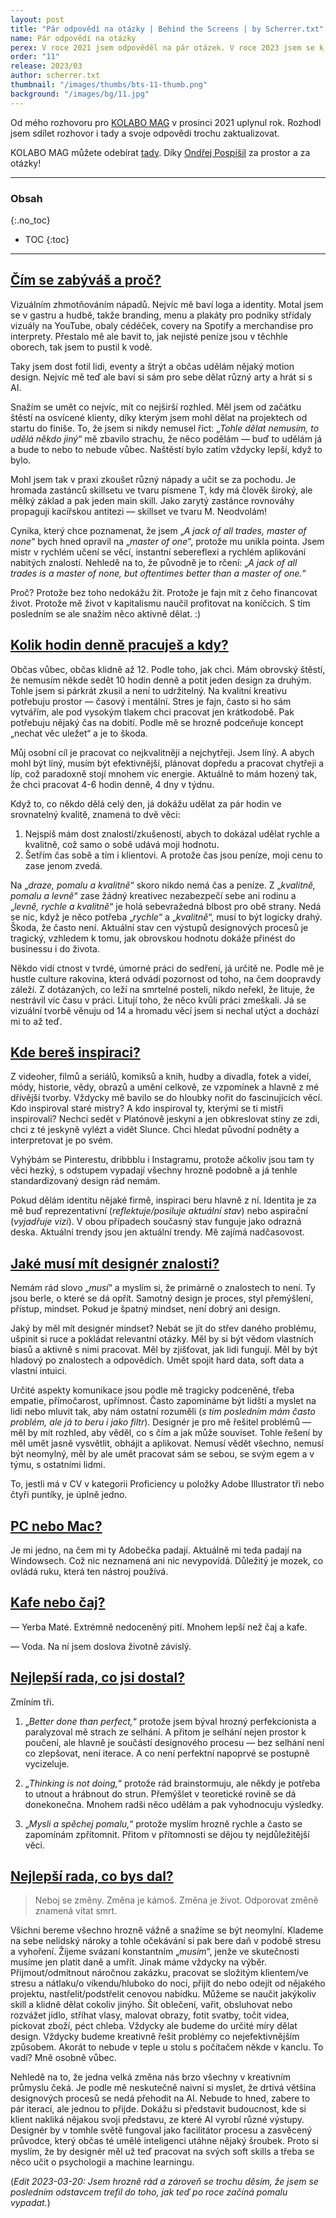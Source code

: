 ```yaml
---
layout: post
title: "Pár odpovědí na otázky | Behind the Screens | by Scherrer.txt"
name: Pár odpovědí na otázky
perex: V roce 2021 jsem odpověděl na pár otázek. V roce 2023 jsem se k nim vrátil a položil si je znova.
order: "11"
release: 2023/03
author: scherrer.txt
thumbnail: "/images/thumbs/bts-11-thumb.png"
background: "/images/bg/11.jpg"
---
```


Od mého rozhovoru pro [KOLABO MAG](https://medium.com/@kolabocrew) v prosinci 2021 uplynul rok. Rozhodl jsem sdílet rozhovor i tady a svoje odpovědi trochu zaktualizovat.

KOLABO MAG můžete odebírat [tady](https://kolabo.cz/kolabo-mag). Díky [Ondřej Pospíšil](https://ondrejpospisil.medium.com/) za prostor a za otázky!

---

### Obsah
{:.no_toc}

* TOC
{:toc}

---

## [Čím se zabýváš a proč?](#obsah)
Vizuálním zhmotňováním nápadů. Nejvíc mě baví loga a identity. Motal jsem se v gastru a hudbě, takže branding, menu a plakáty pro podniky střídaly vizuály na YouTube, obaly cédéček, covery na Spotify a merchandise pro interprety. Přestalo mě ale bavit to, jak nejisté peníze jsou v těchhle oborech, tak jsem to pustil k vodě.

Taky jsem dost fotil lidi, eventy a štrýt a občas udělám nějaký motion design. Nejvíc mě teď ale baví si sám pro sebe dělat různý arty a hrát si s AI.

Snažím se umět co nejvíc, mít co nejširší rozhled. Měl jsem od začátku štěstí na osvícené klienty, díky kterým jsem mohl dělat na projektech od startu do finiše. To, že jsem si nikdy nemusel říct: „_Tohle dělat nemusím, to udělá někdo jiný_“ mě zbavilo strachu, že něco podělám — buď to udělám já a bude to nebo to nebude vůbec. Naštěstí bylo zatím vždycky lepší, když to bylo.

Mohl jsem tak v praxi zkoušet různý nápady a učit se za pochodu. Je hromada zastánců skillsetu ve tvaru písmene T, kdy má člověk široký, ale mělký základ a pak jeden main skill. Jako zarytý zastánce rovnováhy propaguji kacířskou antitezi — skillset ve tvaru M. Neodvolám!

Cynika, který chce poznamenat, že jsem „_A jack of all trades, master of none_“ bych hned opravil na „_master of one_“, protože mu unikla pointa. Jsem mistr v rychlém učení se věcí, instantní sebereflexi a rychlém aplikování nabitých znalostí. Nehledě na to, že původně je to rčení: „_A jack of all trades is a master of none, but oftentimes better than a master of one._“

Proč? Protože bez toho nedokážu žít. Protože je fajn mít z čeho financovat život. Protože mě život v kapitalismu naučil profitovat na koníčcích. S tím posledním se ale snažím něco aktivně dělat. :)

## [Kolik hodin denně pracuješ a kdy?](#obsah)
Občas vůbec, občas klidně až 12. Podle toho, jak chci. Mám obrovský štěstí, že nemusím někde sedět 10 hodin denně a potit jeden design za druhým. Tohle jsem si párkrát zkusil a není to udržitelný. Na kvalitní kreativu potřebuju prostor — časový i mentální. Stres je fajn, často si ho sám vytvářím, ale pod vysokým tlakem chci pracovat jen krátkodobě. Pak potřebuju nějaký čas na dobití. Podle mě se hrozně podceňuje koncept „nechat věc uležet“ a je to škoda.

Můj osobní cíl je pracovat co nejkvalitněji a nejchytřeji. Jsem líný. A abych mohl být líný, musím být efektivnější, plánovat dopředu a pracovat chytřeji a líp, což paradoxně stojí mnohem víc energie. Aktuálně to mám hozený tak, že chci pracovat 4-6 hodin denně, 4 dny v týdnu.

Když to, co někdo dělá celý den, já dokážu udělat za pár hodin ve srovnatelný kvalitě, znamená to dvě věci:

1. Nejspíš mám dost znalostí/zkušeností, abych to dokázal udělat rychle a kvalitně, což samo o sobě udává moji hodnotu.
2. Šetřím čas sobě a tím i klientovi. A protože čas jsou peníze, moji cenu to zase jenom zvedá.

Na „_draze, pomalu a kvalitně_“ skoro nikdo nemá čas a peníze. Z „_kvalitně, pomalu a levně_“ zase žádný kreativec nezabezpečí sebe ani rodinu a „_levně, rychle a kvalitně_“ je holá sebevražedná blbost pro obě strany. Nedá se nic, když je něco potřeba „_rychle_“ a „_kvalitně_“, musí to být logicky drahý. Škoda, že často není. Aktuální stav cen výstupů designových procesů je tragický, vzhledem k tomu, jak obrovskou hodnotu dokáže přinést do businessu i do života.

Někdo vidí ctnost v tvrdé, úmorné práci do sedření, já určitě ne. Podle mě je hustle culture rakovina, která odvádí pozornost od toho, na čem doopravdy záleží. Z dotázaných, co leží na smrtelné posteli, nikdo neřekl, že lituje, že nestrávil víc času v práci. Litují toho, že něco kvůli práci zmeškali. Já se vizuální tvorbě věnuju od 14 a hromadu věcí jsem si nechal utýct a dochází mi to až teď.

## [Kde bereš inspiraci?](#obsah)
Z videoher, filmů a seriálů, komiksů a knih, hudby a divadla, fotek a videí, módy, historie, vědy, obrazů a umění celkově, ze vzpomínek a hlavně z mé dřívější tvorby. Vždycky mě bavilo se do hloubky nořit do fascinujících věcí. Kdo inspiroval staré mistry? A kdo inspiroval ty, kterými se ti mistři inspirovali? Nechci sedět v Platónově jeskyni a jen obkreslovat stíny ze zdi, chci z té jeskyně vylézt a vidět Slunce. Chci hledat původní podněty a interpretovat je po svém.

Vyhýbám se Pinterestu, dribbblu i Instagramu, protože ačkoliv jsou tam ty věci hezký, s odstupem vypadají všechny hrozně podobně a já tenhle standardizovaný design rád nemám.

Pokud dělám identitu nějaké firmě, inspiraci beru hlavně z ní. Identita je za mě buď reprezentativní (_reflektuje/posiluje aktuální stav_) nebo aspirační (_vyjadřuje vizi_). V obou případech současný stav funguje jako odrazná deska. Aktuální trendy jsou jen aktuální trendy. Mě zajímá nadčasovost.

## [Jaké musí mít designér znalosti?](#obsah)
Nemám rád slovo „_musí_“ a myslím si, že primárně o znalostech to není. Ty jsou berle, o které se dá opřít. Samotný design je proces, styl přemýšlení, přístup, mindset. Pokud je špatný mindset, není dobrý ani design.

Jaký by měl mít designér mindset? Nebát se jít do střev daného problému, ušpinit si ruce a pokládat relevantní otázky. Měl by si být vědom vlastních biasů a aktivně s nimi pracovat. Měl by zjišťovat, jak lidi fungují. Měl by být hladový po znalostech a odpovědích. Umět spojit hard data, soft data a vlastní intuici.

Určité aspekty komunikace jsou podle mě tragicky podceněné, třeba empatie, přímočarost, upřímnost. Často zapomínáme být lidští a myslet na lidi nebo mluvit tak, aby nám ostatní rozuměli (_s tím posledním mám často problém, ale já to beru i jako filtr_). Designér je pro mě řešitel problémů — měl by mít rozhled, aby věděl, co s čím a jak může souviset. Tohle řešení by měl umět jasně vysvětlit, obhájit a aplikovat. Nemusí vědět všechno, nemusí být neomylný, měl by ale umět pracovat sám se sebou, se svým egem a v týmu, s ostatními lidmi.

To, jestli má v CV v kategorii Proficiency u položky Adobe Illustrator tři nebo čtyři puntíky, je úplně jedno.

## [PC nebo Mac?](#obsah)
Je mi jedno, na čem mi ty Adobečka padají. Aktuálně mi teda padají na Windowsech. Což nic neznamená ani nic nevypovídá. Důležitý je mozek, co ovládá ruku, která ten nástroj používá.

## [Kafe nebo čaj?](#obsah)
— Yerba Maté. Extrémně nedoceněný pití. Mnohem lepší než čaj a kafe.

— Voda. Na ní jsem doslova životně závislý.

## [Nejlepší rada, co jsi dostal?](#obsah)
Zmíním tři.

1. „_Better done than perfect,_“ protože jsem býval hrozný perfekcionista a paralyzoval mě strach ze selhání. A přitom je selhání nejen prostor k poučení, ale hlavně je součástí designového procesu — bez selhání není co zlepšovat, není iterace. A co není perfektní napoprvé se postupně vycizeluje.

2. „_Thinking is not doing,_“ protože rád brainstormuju, ale někdy je potřeba to utnout a hrábnout do strun. Přemýšlet v teoretické rovině se dá donekonečna. Mnohem radši něco udělám a pak vyhodnocuju výsledky.

3. „_Mysli a spěchej pomalu,_“ protože myslím hrozně rychle a často se zapomínám zpřítomnit. Přitom v přítomnosti se dějou ty nejdůležitější věci.

## [Nejlepší rada, co bys dal?](#obsah)

> Neboj se změny. Změna je kámoš. Změna je život. Odporovat změně znamená vítat smrt.

Všichni bereme všechno hrozně vážně a snažíme se být neomylní. Klademe na sebe nelidský nároky a tohle očekávání si pak bere daň v podobě stresu a vyhoření. Žijeme svázaní konstantním „_musím_“, jenže ve skutečnosti musíme jen platit daně a umřít. Jinak máme vždycky na výběr. Přijmout/odmítnout náročnou zakázku, pracovat se složitým klientem/ve stresu a nátlaku/o víkendu/hluboko do noci, přijít do nebo odejít od nějakého projektu, nastřelit/podstřelit cenovou nabídku. Můžeme se naučit jakýkoliv skill a klidně dělat cokoliv jinýho. Šít oblečení, vařit, obsluhovat nebo rozvážet jídlo, stříhat vlasy, malovat obrazy, fotit svatby, točit videa, pickovat zboží, péct chleba. Vždycky ale budeme do určité míry dělat design. Vždycky budeme kreativně řešit problémy co nejefektivnějším způsobem. Akorát to nebude v teple u stolu s počítačem někde v kanclu. To vadí? Mně osobně vůbec.

Nehledě na to, že jedna velká změna nás brzo všechny v kreativním průmyslu čeká. Je podle mě neskutečně naivní si myslet, že drtivá většina designových procesů se nedá přehodit na AI. Nebude to hned, zabere to pár iterací, ale jednou to přijde. Dokážu si představit budoucnost, kde si klient nakliká nějakou svoji představu, ze které AI vyrobí různé výstupy. Designér by v tomhle světě fungoval jako facilitátor procesu a zasvěcený průvodce, který občas té umělé inteligenci utáhne nějaký šroubek. Proto si myslím, že by designér měl už teď pracovat na svých soft skills a třeba se něco učit o psychologii a machine learningu.

(_Edit 2023-03-20: Jsem hrozně rád a zároveň se trochu děsím, že jsem se posledním odstavcem trefil do toho, jak teď po roce začíná pomalu vypadat._)
